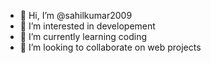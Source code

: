 - 👋 Hi, I’m @sahilkumar2009
- 👀 I’m interested in developement
- 🌱 I’m currently learning coding
- 💞️ I’m looking to collaborate on web projects

<!---
sahilkumar2009/sahilkumar2009 is a ✨ special ✨ repository because its `README.md` (this file) appears on your GitHub profile.
You can click the Preview link to take a look at your changes.
--->
